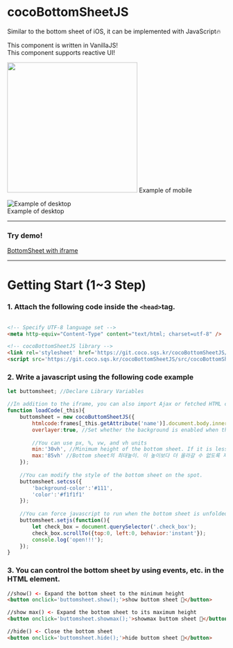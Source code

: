 # cocoBottomSheetJS
Similar to the bottom sheet of iOS, it can be implemented with JavaScript🔥
   
This component is written in VanillaJS!  
This component supports reactive UI!  
   
   
<img src="https://user-images.githubusercontent.com/101985768/177700975-3a01a5f5-7a1c-45f6-8ebc-aeba68f301de.gif"  width="300"/>
Example of mobile  
  
  
![Example of desktop](https://user-images.githubusercontent.com/101985768/177701035-3c437217-79f8-4059-9488-5428276171b2.gif)  
Example of desktop  
  
  
------  
  
### Try demo!
  
[BottomSheet with iframe](https://git.coco.sqs.kr/cocoBottomSheetJS/example/)  
  
------  
  
# Getting Start (1~3 Step)  
  
### 1. Attach the following code inside the ```<head>```tag.
```html

<!-- Specify UTF-8 language set -->
<meta http-equiv="Content-Type" content="text/html; charset=utf-8" />

<!-- cocoBottomSheetJS library -->
<link rel='stylesheet' href='https://git.coco.sqs.kr/cocoBottomSheetJS/src/cocoBottomSheetJS.css'>
<script src='https://git.coco.sqs.kr/cocoBottomSheetJS/src/cocoBottomSheetJS.js'></script>

```
   
### 2. Write a javascript using the following code example
```javascript
let buttomsheet; //Declare Library Variables

//In addition to the iframe, you can also import Ajax or fetched HTML codes.
function loadCode(_this){
	buttomsheet = new cocoButtomSheetJS({
		htmlcode:frames[_this.getAttribute('name')].document.body.innerHTML, //HTML code
		overlayer:true, //Set whether the background is enabled when the bottom sheet is turned on
		
		//You can use px, %, vw, and vh units
		min:'30vh', //Minimum height of the bottom sheet. If it is less than this height, it will close automatically.
		max:'85vh' //Bottom sheet의 최대높이. 이 높이보다 더 올라갈 수 없도록 제한됩니다.
	});
	
	//You can modify the style of the bottom sheet on the spot.
	buttomsheet.setcss({
		'background-color':'#111',
		'color':'#f1f1f1'
	});
	
	//You can force javascript to run when the bottom sheet is unfolded. Same role as callback function
	buttomsheet.setjs(function(){
		let check_box = document.querySelector('.check_box');
		check_box.scrollTo({top:0, left:0, behavior:'instant'});
		console.log('open!!!');
	});
}
```
   
### 3. You can control the bottom sheet by using events, etc. in the HTML element.
```html
//show() <- Expand the bottom sheet to the minimum height
<button onclick='buttomsheet.show();'>show buttom sheet 🤗</button>

//show max() <- Expand the bottom sheet to its maximum height
<button onclick='buttomsheet.showmax();'>showmax buttom sheet 👻</button>

//hide() <- Close the bottom sheet
<button onclick='buttomsheet.hide();'>hide buttom sheet 🫠</button>
```